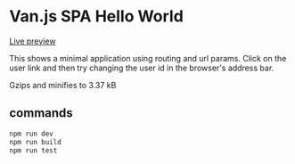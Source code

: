 # Van.js SPA Hello World

[Live preview](https://codesandbox.io/p/devbox/van-cone-hello-world-yxpxhy)

This shows a minimal application using routing and url params. Click on the user link and then try changing the user id in the browser's address bar.

Gzips and minifies to 3.37 kB

## commands

```bash
npm run dev
npm run build
npm run test
```